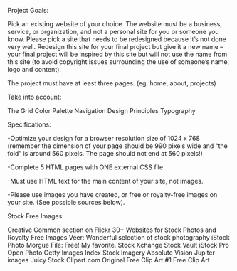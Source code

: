 Project Goals:

Pick an existing website of your choice. The website must be a business, service, or organization, and not a personal site for you or someone you know. Please pick a site that needs to be redesigned because it’s not done very well. Redesign this site for your final project but give it a new name – your final project will be inspired by this site but will not use the name from this site (to avoid copyright issues surrounding the use of someone’s name, logo and content).

The project must have at least three pages. (eg. home, about, projects)

Take into account:

The Grid
Color Palette
Navigation
Design Principles
Typography

Specifications:

-Optimize your design for a browser resolution size of 1024 x 768 (remember the dimension of your page should be 990 pixels wide and “the fold” is around 560 pixels. The page should not end at 560 pixels!)

-Complete 5 HTML pages with ONE external CSS file

-Must use HTML text for the main content of your site, not images.

-Please use images you have created, or free or royalty-free images on your site. (See possible sources below).

Stock Free Images: 

Creative Common section on Flickr
30+ Websites for Stock Photos and Royalty Free Images
Veer: Wonderful selection of stock photography
iStock Photo
Morgue File: Free! My favorite.
Stock Xchange
Stock Vault
iStock Pro
Open Photo
Getty Images
Index Stock Imagery
Absolute Vision
Jupiter images
Juicy Stock
Clipart.com
Original Free Clip Art
#1 Free Clip Art